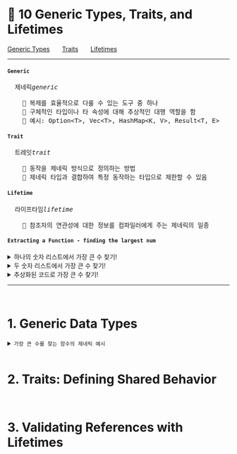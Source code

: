 # 📜 10 Generic Types, Traits, and Lifetimes
[Generic Types](#1-generic-data-types)&emsp;&emsp;[Traits](#2-traits-defining-shared-behavior)&emsp;&emsp;[Lifetimes](#3-validating-references-with-lifetimes)
<br>

---
#### ```Generic```
<pre>
  제네릭<i>generic</i><br>
    📍 복제를 효율적으로 다룰 수 있는 도구 중 하나
    📍 구체적인 타입이나 타 속성에 대해 추상적인 대행 역할을 함
    📍 예시: Option&lt;T&gt;, Vec&lt;T&gt;, HashMap&lt;K, V&gt;, Result&lt;T, E&gt;
</pre>
#### ```Trait```
<pre>
  트레잇<i>trait</i><br>
    📍 동작을 제네릭 방식으로 정의하는 방법
    📍 제네릭 타입과 결합하여 특정 동작하는 타입으로 제한할 수 있음
</pre>
#### ```Lifetime```
<pre>
  라이프타임<i>lifetime</i><br>
    📍 참조자의 연관성에 대한 정보를 컴파일러에게 주는 제네릭의 일종
</pre>
#### ```Extracting a Function - finding the largest num```
  <details>
  <summary>하나의 숫자 리스트에서 가장 큰 수 찾기!</summary>
  <div markdown="1">

  ```rust
  fn main() {
      let numbers = vec![34, 50, 25, 100, 65];
  
      let mut largest = numbers[0];
  
      for number in numbers {
          if number > largest {
              largest = number;
          }
      }
  
      println!("The largest number is {}", largest);
  }
  ```
  </details>
  <details>
  <summary>두 숫자 리스트에서 가장 큰 수 찾기!</summary>
  <div markdown="1">

  ```rust
  fn main() {
      let numbers = vec![34, 50, 25, 100, 65];
  
      let mut largest = numbers[0];
  
      for number in numbers {
          if number > largest {
              largest = number;
          }
      }
  
      println!("The largest number is {}", largest);
  
      let numbers = vec![102, 34, 6000, 89, 54, 2, 43, 8];
  
      let mut largest = numbers[0];
  
      for number in numbers {
          if number > largest {
              largest = number;
          }
      }
  
      println!("The largest number is {}", largest);
  }
  ```
  * 한 프로그램 내 동일한 두 개의 로직이 존재하지만 잘 동작함

  * 코드 중복 적용 → 오류 발생률 증가, 로직 바꾸려고 하면 번거로움
  </details>
  <details>
  <summary>추상화된 코드로 가장 큰 수 찾기!</summary>
  <div markdown="1">

  ```rust
  fn largest(list: &[i32]) -> i32 {
      let mut largest = list[0];
  
      for &item in list.iter() {
          if item > largest {
              largest = item;
          }
      }
  
      largest
  }
  
  fn main() {  // 프로그램의 진입점
      let numbers = vec![34, 50, 25, 100, 65];
  
      let result = largest(&numbers);
      println!("The largest number is {}", result);
  
      let numbers = vec![102, 34, 6000, 89, 54, 2, 43, 8];
  
      let result = largest(&numbers);
      println!("The largest number is {}", result);
  }
  ```
  * ```list.iter()```: 슬라이스의 iterator 생성하는 함수
  * 가장 큰 수를 찾는 함수를 만들어놓고 특정 경우에 대입
  </details>
  
---
<br>

# 1. Generic Data Types
<details>
<summary><code>가장 큰 수를 찾는 함수의 제네릭 예시</code></summary>
<div markdown="1">

<br>

  ```rust
  // 어떤 타입 T를 이용한 제네릭인 largest
  //
  fn largest<T>(list: &[T]) -> T {
      let mut largest = list[0];
  
      for &item in list.iter() {
          if &item > largest {
              largest = item;
          }
      }
  
      largest
  }
  ```
  * 하지만 위 함수를 이용해 실행시키면 컴파일 에러가 뜸.

  <img src="https://github.com/redzzzi/Rust23summer/assets/127263392/23528a9d-56cf-4c45-b8dc-8f4535318cf8" width="700px"><br>
  
  * 해당 오류는 모두 위에서 언급했던 <i>trait</i>인 <code>std::cmp::PartialOrd</code> 때문임!!
  * 컴파일 에러 원인: 타입 T를 선언했다고 해서 모든 타입에 대해 동작하는 것이 아니기 때문.
</details>
<br>

# 2. Traits: Defining Shared Behavior

<br>

# 3. Validating References with Lifetimes
